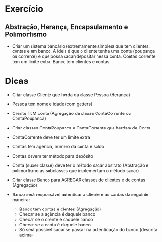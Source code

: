 <!-- cSpell:disable -->
# Exercício

## Abstração, Herança, Encapsulamento e Polimorfismo

- Criar um sistema bancário (extremamente simples) que tem clientes, contas e
    um banco. A ideia é que o cliente tenha uma conta (poupança ou corrente) e que
    possa sacar/depositar nessa conta. Contas corrente tem um limite extra. Banco
    tem clientes e contas.

# Dicas

- Criar classe Cliente que herda da classe Pessoa (Herança)
- Pessoa tem nome e idade (com getters)
- Cliente TEM conta (Agregação da classe ContaCorrente ou ContaPoupanca)
- Criar classes ContaPoupanca e ContaCorrente que herdam de Conta
- ContaCorrente deve ter um limite extra
- Contas têm agência, número da conta e saldo
- Contas devem ter método para depósito
- Conta (super classe) deve ter o método sacar abstrato (Abstração e polimorfismo as subclasses que implementam o método sacar)

- Criar classe Banco para AGREGAR classes de clientes e de contas (Agregação)
- Banco será responsável autenticar o cliente e as contas da seguinte maneira:
  - Banco tem contas e clentes (Agregação)
  - Checar se a agência é daquele banco
  - Checar se o cliente é daquele banco
  - Checar se a conta é daquele banco
  - Só será possível sacar se passar na autenticação do banco (descrita acima)

